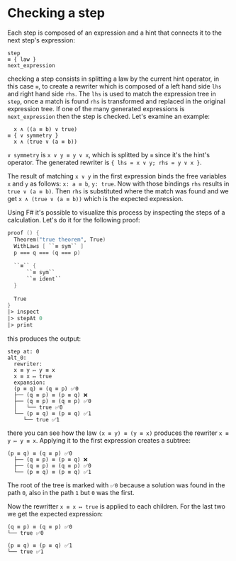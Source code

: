 # Checking a step

Each step is composed of an expression and a hint that connects it to the next step's expression:

```
step
≡ { law }
next_expression
```

checking a step consists in splitting a law by the current hint operator, in this case `≡`, to create a rewriter which is composed of a left hand side `lhs` and right hand side `rhs`. The `lhs` is used to match the expression tree in `step`, once a match is found `rhs` is transformed and replaced in the original expression tree. If one of the many generated expressions is `next_expression` then the step is checked. Let's examine an example:

```wybe
  x ∧ ((a ≡ b) ∨ true)
≡ { ∨ symmetry }
  x ∧ (true ∨ (a ≡ b))
```

`∨ symmetry` is `x ∨ y ≡ y ∨ x`, which is splitted by `≡` since it's the hint's operator. The generated rewriter is `{ lhs = x ∨ y; rhs = y ∨ x }`.

The result of matching `x ∨ y` in the first expression binds the free variables `x` and `y` as follows: `x: a ≡ b`, `y: true`. Now with those bindings `rhs` results in `true ∨ (a ≡ b)`. Then `rhs` is substituted where the match was found and we get  `x ∧ (true ∨ (a ≡ b))` which is the expected expression.

Using F# it's possible to visualize this process by inspecting the steps of a calculation. Let's do it for the following proof:

```fsharp
proof () {
  Theorem("true theorem", True)
  WithLaws [ ``≡ sym`` ]
  p === q === (q === p)
  
  ``≡`` {
      ``≡ sym``
      ``≡ ident``
  }
  
  True
}
|> inspect
|> stepAt 0
|> print
```

this produces the output:

```
step at: 0
alt_0: 
  rewriter: 
  x ≡ y ↦ y ≡ x
  x ≡ x ↦ true
  expansion: 
  (p ≡ q) ≡ (q ≡ p) ✅0
  ├── (q ≡ p) ≡ (p ≡ q) ❌
  ├── (q ≡ p) ≡ (q ≡ p) ✅0
  │   └── true ✅0
  └── (p ≡ q) ≡ (p ≡ q) ✅1
     └── true ✅1
```

there you can see how the law `(x ≡ y) ≡ (y ≡ x)` produces the rewriter `x ≡ y ↦ y ≡ x`. Applying it to the first expression creates a subtree:

```
(p ≡ q) ≡ (q ≡ p) ✅0
  ├── (q ≡ p) ≡ (p ≡ q) ❌
  ├── (q ≡ p) ≡ (q ≡ p) ✅0
  └── (p ≡ q) ≡ (p ≡ q) ✅1
```

The root of the tree is marked with `✅0` because a solution was found in the path `0`, also in the path `1` but `0` was the first.

Now the rewritter `x ≡ x ↦ true` is applied to each children. For the last two we get the expected expression:

```
(q ≡ p) ≡ (q ≡ p) ✅0
└── true ✅0
```

```
(p ≡ q) ≡ (p ≡ q) ✅1
└── true ✅1
```